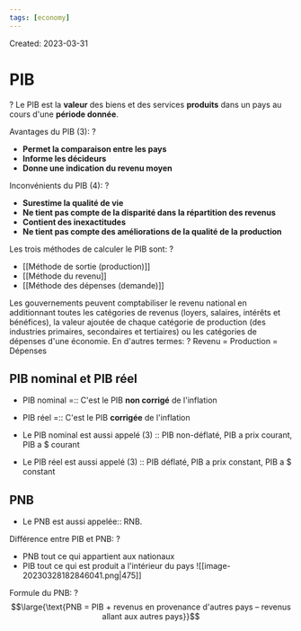 ```yaml
---
tags: [economy] 
---
```

Created: 2023-03-31

# PIB
?
Le PIB est la **valeur** des biens et des services **produits** dans un pays au cours d'une **période donnée**.
<!--SR:!2023-03-31,1,210-->

Avantages du PIB (3):
?
- **Permet la comparaison entre les pays**
- **Informe les décideurs**
- **Donne une indication du revenu moyen**
<!--SR:!2023-04-01,2,230-->

Inconvénients du PIB (4):
?
- **Surestime la qualité de vie**
- **Ne tient pas compte de la disparité dans la répartition des revenus**
- **Contient des inexactitudes**
- **Ne tient pas compte des améliorations de la qualité de la production**
<!--SR:!2023-03-31,1,210-->

Les trois méthodes de calculer le PIB sont:
?
- [[Méthode de sortie (production)]]
- [[Méthode du revenu]]
- [[Méthode des dépenses (demande)]]

Les gouvernements peuvent comptabiliser le revenu national en additionnant toutes les catégories de revenus (loyers, salaires, intérêts et bénéfices), la valeur ajoutée de chaque catégorie de production (des industries primaires, secondaires et tertiaires) ou les catégories de dépenses d'une économie. En d'autres termes:
?
Revenu = Production = Dépenses

## PIB nominal et PIB réel
- PIB nominal =:: C'est le PIB **non corrigé** de l'inflation
- PIB réel =:: C'est le PIB **corrigée** de l'inflation

- Le PIB nominal est aussi appelé (3) :: PIB non-déflaté, PIB a prix courant, PIB a $ courant
- Le PIB réel est aussi appelé (3) :: PIB déflaté, PIB a prix constant, PIB a $ constant

## PNB 
- Le PNB est aussi appelée:: RNB.

Différence entre PIB et PNB:
?
- PNB tout ce qui appartient aux nationaux
- PIB tout ce qui est produit a l'intérieur du pays
![[image-20230328182846041.png|475]]
<!--SR:!2023-04-01,3,250-->

Formule du PNB:
?
$$\large{\text{PNB = PIB + revenus en provenance d'autres pays – revenus allant aux autres pays}}$$